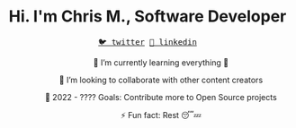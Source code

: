 <h1 align="center">Hi. I'm Chris M., Software Developer</h1>

<p align="center">
  <samp>
    <a href="https://twitter.com/Chris5855M">🐦 twitter</a> 
    <a href="https://www.linkedin.com/in/chrisperezsantiago">👔 linkedin</a>
  </samp>
</p>

<ul align="center">
  <ol> 🌱 I’m currently learning everything 🤣 </ol>
  <ol> 👯 I’m looking to collaborate with other content creators </ol>
  <ol> 🥅 2022 - ???? Goals: Contribute more to Open Source projects </ol>
  <ol> ⚡ Fun fact: Rest 😴💤 </ol>                                                           
</ul>                                                           
